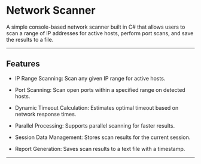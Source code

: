 ﻿# Network Scanner

A simple console-based network scanner built in C# that allows users to scan a range of IP addresses for active hosts, 
perform port scans, and save the results to a file.

---

## Features

- IP Range Scanning: Scan any given IP range for active hosts.

- Port Scanning: Scan open ports within a specified range on detected hosts.

- Dynamic Timeout Calculation: Estimates optimal timeout based on network response times.

- Parallel Processing: Supports parallel scanning for faster results.

- Session Data Management: Stores scan results for the current session.

- Report Generation: Saves scan results to a text file with a timestamp.

---